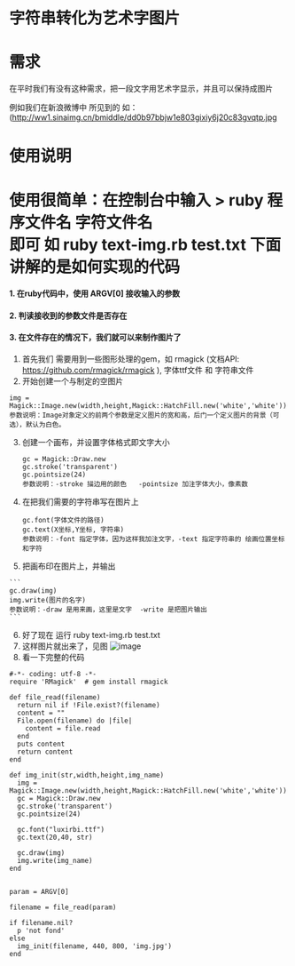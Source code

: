 字符串转化为艺术字图片
===========

需求
=========
在平时我们有没有这种需求，把一段文字用艺术字显示，并且可以保持成图片

例如我们在新浪微博中 所见到的  如：(http://ww1.sinaimg.cn/bmiddle/dd0b97bbjw1e803gixiy6j20c83gvqtp.jpg

使用说明
=========
使用很简单：在控制台中输入 
         > ruby 程序文件名 字符文件名  
         即可 如  ruby text-img.rb test.txt
下面讲解的是如何实现的代码
=========

####   1.  在ruby代码中，使用 ARGV[0] 接收输入的参数  
####   2.  判读接收到的参数文件是否存在
####   3.  在文件存在的情况下，我们就可以来制作图片了
      
 1.  首先我们 需要用到一些图形处理的gem，如 rmagick (文档API: https://github.com/rmagick/rmagick ),  字体ttf文件 和 字符串文件
 2.  开始创建一个与制定的空图片
   
   ```
   img = Magick::Image.new(width,height,Magick::HatchFill.new('white','white'))
   参数说明：Image对象定义的前两个参数是定义图片的宽和高，后门一个定义图片的背景（可选），默认为白色。
   ```

 3.  创建一个画布，并设置字体格式即文字大小
     
     ```
     gc = Magick::Draw.new
     gc.stroke('transparent')
     gc.pointsize(24)
     参数说明：-stroke 描边用的颜色   -pointsize 加注字体大小，像素数
     ```

 4.  在把我们需要的字符串写在图片上

      ```
      gc.font(字体文件的路径)
      gc.text(X坐标,Y坐标, 字符串)
      参数说明：-font 指定字体，因为这样我加注文字，-text 指定字符串的 绘画位置坐标和字符
      ```

 5.  把画布印在图片上，并输出
    
    ```
    gc.draw(img)
    img.write(图片的名字)  
    参数说明：-draw 是用来画，这里是文字  -write 是把图片输出
    ```

 6.  好了现在 运行     ruby text-img.rb test.txt
 7.  这样图片就出来了，见图 ![image](https://raw.github.com/mindpin/lessons/master/lesson01/img.jpg)
 8.  看一下完整的代码
 
  ```
  #-*- coding: utf-8 -*-
  require 'RMagick'  # gem install rmagick
  
  def file_read(filename)
    return nil if !File.exist?(filename)
    content = ""
    File.open(filename) do |file|
      content = file.read
    end
    puts content
    return content
  end
  
  def img_init(str,width,height,img_name)
    img = Magick::Image.new(width,height,Magick::HatchFill.new('white','white'))
    gc = Magick::Draw.new
    gc.stroke('transparent')
    gc.pointsize(24)
  
    gc.font("luxirbi.ttf")  
    gc.text(20,40, str)  
  
    gc.draw(img)
    img.write(img_name)  
  end
  
  
  param = ARGV[0]
  
  filename = file_read(param)
  
  if filename.nil?
    p 'not fond'
  else
    img_init(filename, 440, 800, 'img.jpg')
  end
  ```
